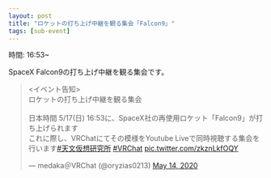 ```yaml
---
layout: post
title: "ロケットの打ち上げ中継を観る集会「Falcon9」"
tags: [sub-event]
---
```


時間: 16:53~

SpaceX Falcon9の打ち上げ中継を観る集会です。

<blockquote class="twitter-tweet" data-theme="dark"><p lang="ja" dir="ltr">&lt;イベント告知&gt;<br>ロケットの打ち上げ中継を観る集会<br><br>日本時間 5/17(日) 16:53に、SpaceX社の再使用ロケット「Falcon9」が打ち上げられます<br>これに際し、VRChatにてその模様をYoutube Liveで同時視聴する集会を行います<a href="https://twitter.com/hashtag/%E5%A4%A9%E6%96%87%E4%BB%AE%E6%83%B3%E7%A0%94%E7%A9%B6%E6%89%80?src=hash&amp;ref_src=twsrc%5Etfw">#天文仮想研究所</a> <a href="https://twitter.com/hashtag/VRChat?src=hash&amp;ref_src=twsrc%5Etfw">#VRChat</a> <a href="https://t.co/zkznLkfOQY">pic.twitter.com/zkznLkfOQY</a></p>&mdash; medaka＠VRChat (@oryzias0213) <a href="https://twitter.com/oryzias0213/status/1260862320986566658?ref_src=twsrc%5Etfw">May 14, 2020</a></blockquote> <script async src="https://platform.twitter.com/widgets.js" charset="utf-8"></script>
